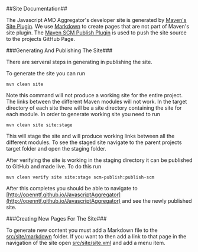 <!--
   (C) Copyright IBM Corp. 2012, 2016 All Rights Reserved.

   Licensed under the Apache License, Version 2.0 (the "License");
   you may not use this file except in compliance with the License.
   You may obtain a copy of the License at

       http://www.apache.org/licenses/LICENSE-2.0

   Unless required by applicable law or agreed to in writing, software
   distributed under the License is distributed on an "AS IS" BASIS,
   WITHOUT WARRANTIES OR CONDITIONS OF ANY KIND, either express or implied.
   See the License for the specific language governing permissions and
   limitations under the License.
-->
##Site Documentation##

The Javascript AMD Aggregator's developer site is generated by
[Maven's Site Plugin](http://maven.apache.org/plugins/maven-site-plugin/index.html).
We use [Markdown](http://daringfireball.net/projects/markdown/basics) to create
pages that are not part of Maven's site plugin.  The
[Maven SCM Publish Plugin](http://maven.apache.org/plugins/maven-scm-publish-plugin/index.html)
is used to push the site source to the projects GitHub Page.

###Generating And Publishing The Site###

There are serveral steps in generating in publishing the site.

To generate the site you can run

    mvn clean site

Note this command will not produce a working site for the entire project.  The
links between the different Maven modules will not work.  In the target
directory of each site there will be a site directory containing the site for
each module.  In order to generate working site you need to run

    mvn clean site site:stage

This will stage the site and will produce working links between all the
different modules.  To see the staged site navigate to the parent projects
target folder and open the staging folder.

After verifying the site is working in the staging directory it can be
published to GitHub and made live.  To do this run

    mvn clean verify site site:stage scm-publish:publish-scm

After this completes you should be able to navigate to
[http://openntf.github.io/JavascriptAggregator](http://openntf.github.io/JavascriptAggregator)
and see the newly published site.

###Creating New Pages For The Site###

To generate new content you must add a Markdown file to the
[src/site/markdown](https://github.com/OpenNTF/JavascriptAggregator/tree/master/src/site/markdown)
folder.  If you want to then add a link to that page in the navigation of the
site open
[src/site/site.xml](https://github.com/OpenNTF/JavascriptAggregator/blob/master/src/site/site.xml)
and add a menu item.
